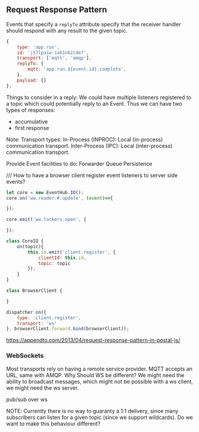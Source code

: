 ## Request Response Pattern

Events that specify a `replyTo` attribute specify that the receiver handler should respond with any result to the given topic.


```js
{
    type: 'app.run',
    id: 'j57lpaiw-1xk1n62cde7',
    transport: ['mqtt', 'amqp'],
    replyTo: {
        mqtt: 'app.run.${event.id}.complete',
    },
    payload: {}
};
```

Things to consider in a reply:
We could have multiple listeners registered to a topic which could potentially reply to an Event. Thus we can have two types of responses:
- accumulative
- first response



Note:
Transport types:
In-Process (INPROC): Local (in-process) communication transport.
Inter-Process (IPC): Local (inter-process) communication transport.


Provide Event facilities to do:
Forwarder
Queue
Persistence

/// How to have a browser client register event listeners to server side events?
```js
let core = new EventHub.IO();
core.on('ww.reader.#.update', (event)=>{

});

core.emit('ww.lockers.open', {

});

class CoreIO {
    on(topic){
        this.io.emit('client.register', {
            clientId: this.id,
            topic: topic
        });
    }
}
```

```js
class BrowserClient {

}

dispatcher.on({
    type: 'client.register',
    transport: 'ws'
}, browserClient.forward.bind(browserClient));
```

https://appendto.com/2013/04/request-response-pattern-in-postal-js/


### WebSockets
Most transports rely on having a remote service provider. MQTT accepts an URL, same with AMQP. Why Should WS be different?
We might need the ability to broadcast messages, which might not be possible with a ws client, we might need the ws server.

pub/sub over ws


NOTE: Currently there is no way to guaranty a 1:1 delivery, since many subscribers can listen for a given topic (since we support wildcards). Do we want to make this behaviour different?
